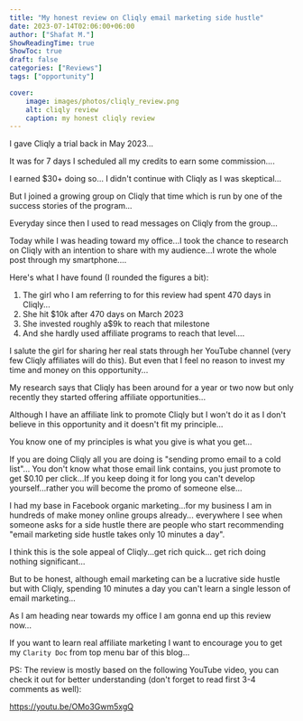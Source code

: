 ```yaml
---
title: "My honest review on Cliqly email marketing side hustle"
date: 2023-07-14T02:06:00+06:00
author: ["Shafat M."]
ShowReadingTime: true
ShowToc: true
draft: false
categories: ["Reviews"]
tags: ["opportunity"]

cover: 
    image: images/photos/cliqly_review.png
    alt: cliqly review
    caption: my honest cliqly review
---
```


I gave Cliqly a trial back in May 2023...

It was for 7 days I scheduled all my credits to earn some commission....

I earned $30+ doing so... I didn't continue with Cliqly as I was skeptical...

But I joined a growing group on Cliqly that time which is run by one of the success stories of the program...

Everyday since then I used to read messages on Cliqly from the group...

Today while I was heading toward my office...I took the chance to research on Cliqly with an intention to share with my audience...I wrote the whole post through my smartphone.... 

Here's what I have found (I rounded the figures a bit):

1. The girl who I am referring to for this review had spent 470 days in Cliqly...
2. She hit $10k after 470 days on March 2023
3. She invested roughly a$9k to reach that milestone
4. And she hardly used affiliate programs to reach that level....

I salute the girl for sharing her real stats through her YouTube channel (very few Cliqly affiliates will do this). But even that I feel no reason to invest my time and money on this opportunity...

My research says that Cliqly has been around for a year or two now but only recently they started offering affiliate opportunities...

Although I have an affiliate link to promote Cliqly but I won't do it as I don't believe in this opportunity and it doesn't fit my principle...

You know one of my principles is what you give is what you get...

If you are doing Cliqly all you are doing is "sending promo email to a cold list"... You don't know what those email link contains, you just promote to get $0.10 per click...If you keep doing it for long you can't develop yourself...rather you will become the promo of someone else...

I had my base in Facebook organic marketing...for my business I am in hundreds of make money online groups already... everywhere I see when someone asks for a side hustle there are people who start recommending "email marketing side hustle takes only 10 minutes a day".

I think this is the sole appeal of Cliqly...get rich quick... get rich doing nothing significant...

But to be honest, although email marketing can be a lucrative side hustle but with Cliqly, spending 10 minutes a day you can't learn a single lesson of email marketing...

As I am heading near towards my office I am gonna end up this review now...

If you want to learn real affiliate marketing I want to encourage you to get my `Clarity Doc` from top menu bar of this blog...

PS: The review is mostly based on the following YouTube video, you can check it out for better understanding (don't forget to read first 3-4 comments as well):

https://youtu.be/OMo3Gwm5xgQ
